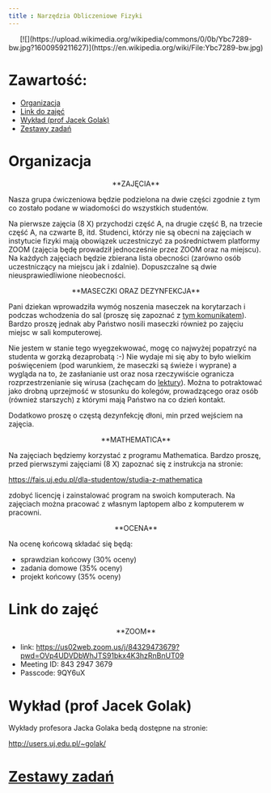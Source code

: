 ```yaml
---
title : Narzędzia Obliczeniowe Fizyki
---
```


<center>
[![](https://upload.wikimedia.org/wikipedia/commons/0/0b/Ybc7289-bw.jpg?1600959211627)](https://en.wikipedia.org/wiki/File:Ybc7289-bw.jpg)
</center>



# Zawartość:

* [Organizacja](#organizacja)
* [Link do zajęć](#link-do-zajęć)
* [Wykład (prof Jacek Golak)](#wykład-prof-jacek-golak)
* [Zestawy zadań](./0000pl.html)



# Organizacja

<center>
**ZAJĘCIA**
</center>

Nasza grupa ćwiczeniowa będzie podzielona na dwie części
zgodnie z tym co zostało podane w wiadomości do wszystkich studentów.

Na pierwsze zajęcia (8 X) przychodzi część A, na drugie część B, 
na trzecie część A, na czwarte B, itd. Studenci, którzy nie są obecni 
na zajęciach w instytucie fizyki mają obowiązek uczestniczyć za 
pośrednictwem platformy ZOOM (zajęcia będę prowadził jednocześnie przez ZOOM oraz na miejscu). 
Na każdych zajęciach będzie zbierana lista obecności (zarówno osób uczestniczący 
na miejscu jak i zdalnie). Dopuszczalne są dwie nieusprawiedliwione nieobecności.

<center>
**MASECZKI ORAZ DEZYNFEKCJA**
</center>

Pani dziekan wprowadziła wymóg noszenia maseczek na korytarzach i podczas wchodzenia 
do sal (proszę się zapoznać z [tym komunikatem](https://fais.uj.edu.pl/documents/41628/144484288/komunikat_dziekana_20200917.pdf/464d30b7-cbdb-4415-816b-65a430770cf4)). Bardzo proszę jednak aby Państwo 
nosili maseczki również po zajęciu miejsc w sali komputerowej. 

Nie jestem w stanie tego wyegzekwować, mogę co najwyżej popatrzyć na studenta 
w gorzką dezaprobatą :-) Nie wydaje mi się aby to było wielkim poświęceniem 
(pod warunkiem, że maseczki są świeże i wyprane) a wygląda na to, że zasłanianie 
ust oraz nosa rzeczywiście ogranicza rozprzestrzenianie się wirusa (zachęcam 
do [lektury](https://informacje.pan.pl/images/2020/opracowanie-covid19-14-09-2020/ZrozumiecCovid19_opracowanie_PAN.pdf)). 
Można to potraktować jako drobną uprzejmość w stosunku do 
kolegów, prowadzącego oraz osób (również starszych) z którymi mają Państwo na co dzień kontakt. 

Dodatkowo proszę o częstą dezynfekcję dłoni, min przed wejściem na zajęcia.

<center>
**MATHEMATICA**
</center>

Na zajęciach będziemy korzystać z programu Mathematica. Bardzo proszę, 
przed pierwszymi zajęciami (8 X) zapoznać się z instrukcja na stronie:

<https://fais.uj.edu.pl/dla-studentow/studia-z-mathematica>

zdobyć licencję i zainstalować program na swoich komputerach. 
Na zajęciach można pracować z własnym laptopem albo z komputerem 
w pracowni. 

<center>
**OCENA**
</center>

Na ocenę końcową składać się będą:

- sprawdzian końcowy (30% oceny)
- zadania domowe (35% oceny)
- projekt końcowy (35% oceny)



# Link do zajęć

<center>
**ZOOM**
</center>

- link: <https://us02web.zoom.us/j/84329473679?pwd=OVp4UDVDbWhJTS91bkx4K3hzRnBnUT09>
- Meeting ID: 843 2947 3679
- Passcode: 9QY6uX


# Wykład (prof Jacek Golak)

Wykłady profesora Jacka Golaka bedą dostępne na stronie:

<http://users.uj.edu.pl/~golak/>


# [Zestawy zadań](./0000pl.html)


